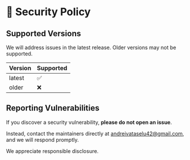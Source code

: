 # 🔐 Security Policy

## Supported Versions

We will address issues in the latest release. Older versions may not be supported.

| Version | Supported |
|---------|-----------|
| latest  | ✅        |
| older   | ❌        |

## Reporting Vulnerabilities

If you discover a security vulnerability, **please do not open an issue**.

Instead, contact the maintainers directly at [andreivataselu42@gmail.com](mailto:andreivataselu42@gmail.com), and we will respond promptly.

We appreciate responsible disclosure.